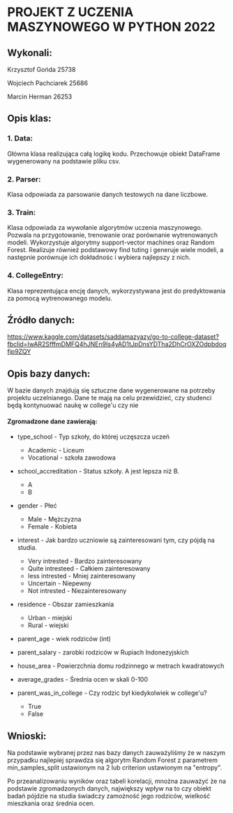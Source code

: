 # PROJEKT Z UCZENIA MASZYNOWEGO W PYTHON 2022

## Wykonali:
Krzysztof Gońda 25738

Wojciech Pachciarek 25686

Marcin Herman 26253

## Opis klas:
### 1. Data:
Główna klasa realizująca całą logikę kodu.
Przechowuje obiekt DataFrame wygenerowany na podstawie pliku csv.

### 2. Parser:
Klasa odpowiada za parsowanie danych testowych na dane liczbowe. 

### 3. Train:
Klasa odpowiada za wywołanie algorytmów uczenia maszynowego.
Pozwala na przygotowanie, trenowanie oraz porównanie wytrenowanych modeli. 
Wykorzystuje algorytmy support-vector machines oraz Random Forest. 
Realizuje również podstawowy find tuting i generuje wiele modeli, a następnie porównuje ich dokładnośc i wybiera najlepszy z nich.

### 4. CollegeEntry:
Klasa reprezentująca encję danych, wykorzystywana jest do predyktowania za pomocą wytrenowanego modelu. 

## Źródło danych:
https://www.kaggle.com/datasets/saddamazyazy/go-to-college-dataset?fbclid=IwAR2SfffmDMFQ4hJNEn9Is4yAD1tJpDnsYDTha2DhCrOXZOdpbdoqfip9ZQY

## Opis bazy danych:
W bazie danych znajdują się sztuczne dane wygenerowane na
potrzeby projektu uczelnianego. 
Dane te mają na celu przewidzieć, czy studenci będą kontynuować naukę w college'u czy nie

#### Zgromadzone dane zawierają:

- type_school - Typ szkoły, do której uczęszcza uczeń 
    
  - Academic - Liceum
  - Vocational - szkoła zawodowa

- school_accreditation - Status szkoły. A jest lepsza niż B.
    
    - A
    - B

- gender - Płeć

    - Male - Mężczyzna
    - Female - Kobieta
- interest - Jak bardzo uczniowie są zainteresowani tym, czy pójdą na studia.
  - Very intrested - Bardzo zainteresowany
  - Quite intresteed - Całkiem zainteresowany
  - less intrested - Mniej zainteresowany
  - Uncertain - Niepewny
  - Not intrested - Niezainteresowany

- residence - Obszar zamieszkania
  - Urban - miejski
  - Rural - wiejski

- parent_age - wiek rodziców (int)
- parent_salary - zarobki rodziców w Rupiach Indonezyjskich  
- house_area - 
Powierzchnia domu rodzinnego w metrach kwadratowych 
- average_grades - Średnia ocen w skali 0-100
- parent_was_in_college - 
Czy rodzic był kiedykolwiek w college'u?
  - True
  - False


## Wnioski:
Na podstawie wybranej przez nas bazy danych zauważyliśmy że w naszym przypadku najlepiej sprawdza się algorytm Random Forest z parametrem min_samples_split ustawionym na 2 lub criterion ustawionym na "entropy".

Po przeanalizowaniu wyników oraz tabeli korelacji, mnożna zauważyć że na podstawie zgromadzonych danych,
największy wpływ na to czy obiekt badań pójdzie na studia świadczy zamożność jego rodziców, wielkość mieszkania oraz średnia ocen.

